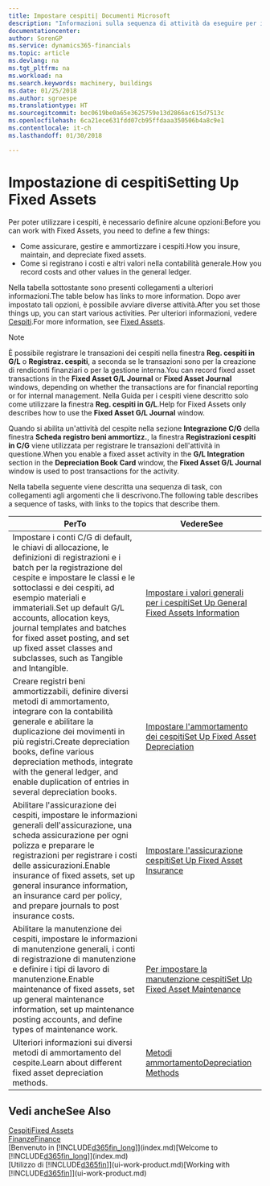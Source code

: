 ```yaml
---
title: Impostare cespiti| Documenti Microsoft
description: "Informazioni sulla sequenza di attività da eseguire per impostare i cespiti, ad esempio macchinari o edifici."
documentationcenter: 
author: SorenGP
ms.service: dynamics365-financials
ms.topic: article
ms.devlang: na
ms.tgt_pltfrm: na
ms.workload: na
ms.search.keywords: machinery, buildings
ms.date: 01/25/2018
ms.author: sgroespe
ms.translationtype: HT
ms.sourcegitcommit: bec0619be0a65e3625759e13d2866ac615d7513c
ms.openlocfilehash: 6ca21ece631fdd07cb95ffdaaa350506b4a8c9e1
ms.contentlocale: it-ch
ms.lasthandoff: 01/30/2018

---
```

# <a name="setting-up-fixed-assets"></a><span data-ttu-id="b12bb-103">Impostazione di cespiti</span><span class="sxs-lookup"><span data-stu-id="b12bb-103">Setting Up Fixed Assets</span></span>
<span data-ttu-id="b12bb-104">Per poter utilizzare i cespiti, è necessario definire alcune opzioni:</span><span class="sxs-lookup"><span data-stu-id="b12bb-104">Before you can work with Fixed Assets, you need to define a few things:</span></span>  

* <span data-ttu-id="b12bb-105">Come assicurare, gestire e ammortizzare i cespiti.</span><span class="sxs-lookup"><span data-stu-id="b12bb-105">How you insure, maintain, and depreciate fixed assets.</span></span>  
* <span data-ttu-id="b12bb-106">Come si registrano i costi e altri valori nella contabilità generale.</span><span class="sxs-lookup"><span data-stu-id="b12bb-106">How you record costs and other values in the general ledger.</span></span>  

<span data-ttu-id="b12bb-107">Nella tabella sottostante sono presenti collegamenti a ulteriori informazioni.</span><span class="sxs-lookup"><span data-stu-id="b12bb-107">The table below has links to more information.</span></span> <span data-ttu-id="b12bb-108">Dopo aver impostato tali opzioni, è possibile avviare diverse attività.</span><span class="sxs-lookup"><span data-stu-id="b12bb-108">After you set those things up, you can start various activities.</span></span> <span data-ttu-id="b12bb-109">Per ulteriori informazioni, vedere [Cespiti](fa-manage.md).</span><span class="sxs-lookup"><span data-stu-id="b12bb-109">For more information, see [Fixed Assets](fa-manage.md).</span></span>  

> [!NOTE]  
>   <span data-ttu-id="b12bb-110">È possibile registrare le transazioni dei cespiti nella finestra **Reg. cespiti in G/L** o **Registraz. cespiti**, a seconda se le transazioni sono per la creazione di rendiconti finanziari o per la gestione interna.</span><span class="sxs-lookup"><span data-stu-id="b12bb-110">You can record fixed asset transactions in the **Fixed Asset G/L Journal** or **Fixed Asset Journal** windows, depending on whether the transactions are for financial reporting or for internal management.</span></span> <span data-ttu-id="b12bb-111">Nella Guida per i cespiti viene descritto solo come utilizzare la finestra **Reg. cespiti in G/L**.</span><span class="sxs-lookup"><span data-stu-id="b12bb-111">Help for Fixed Assets only describes how to use the **Fixed Asset G/L Journal** window.</span></span>  

<span data-ttu-id="b12bb-112">Quando si abilita un'attività del cespite nella sezione **Integrazione C/G** della finestra **Scheda registro beni ammortizz.**, la finestra **Registrazioni cespiti in C/G** viene utilizzata per registrare le transazioni dell'attività in questione.</span><span class="sxs-lookup"><span data-stu-id="b12bb-112">When you enable a fixed asset activity in the **G/L Integration** section in the **Depreciation Book Card** window, the **Fixed Asset G/L Journal** window is used to post transactions for the activity.</span></span>

<span data-ttu-id="b12bb-113">Nella tabella seguente viene descritta una sequenza di task, con collegamenti agli argomenti che li descrivono.</span><span class="sxs-lookup"><span data-stu-id="b12bb-113">The following table describes a sequence of tasks, with links to the topics that describe them.</span></span>  

| <span data-ttu-id="b12bb-114">Per</span><span class="sxs-lookup"><span data-stu-id="b12bb-114">To</span></span> | <span data-ttu-id="b12bb-115">Vedere</span><span class="sxs-lookup"><span data-stu-id="b12bb-115">See</span></span> |
| --- | --- |
| <span data-ttu-id="b12bb-116">Impostare i conti C/G di default, le chiavi di allocazione, le definizioni di registrazioni e i batch per la registrazione del cespite e impostare le classi e le sottoclassi e dei cespiti, ad esempio materiali e immateriali.</span><span class="sxs-lookup"><span data-stu-id="b12bb-116">Set up default G/L accounts, allocation keys, journal templates and batches for fixed asset posting, and set up fixed asset classes and subclasses, such as Tangible and Intangible.</span></span> |[<span data-ttu-id="b12bb-117">Impostare i valori generali per i cespiti</span><span class="sxs-lookup"><span data-stu-id="b12bb-117">Set Up General Fixed Assets Information</span></span>](fa-how-setup-general.md) |
| <span data-ttu-id="b12bb-118">Creare registri beni ammortizzabili, definire diversi metodi di ammortamento, integrare con la contabilità generale e abilitare la duplicazione dei movimenti in più registri.</span><span class="sxs-lookup"><span data-stu-id="b12bb-118">Create depreciation books, define various depreciation methods, integrate with the general ledger, and enable duplication of entries in several depreciation books.</span></span> |[<span data-ttu-id="b12bb-119">Impostare l'ammortamento dei cespiti</span><span class="sxs-lookup"><span data-stu-id="b12bb-119">Set Up Fixed Asset Depreciation</span></span>](fa-how-setup-depreciation.md) |
| <span data-ttu-id="b12bb-120">Abilitare l'assicurazione dei cespiti, impostare le informazioni generali dell'assicurazione, una scheda assicurazione per ogni polizza e preparare le registrazioni per registrare i costi delle assicurazioni.</span><span class="sxs-lookup"><span data-stu-id="b12bb-120">Enable insurance of fixed assets, set up general insurance information, an insurance card per policy, and prepare journals to post insurance costs.</span></span> |[<span data-ttu-id="b12bb-121">Impostare l'assicurazione cespiti</span><span class="sxs-lookup"><span data-stu-id="b12bb-121">Set Up Fixed Asset Insurance</span></span>](fa-how-setup-insurance.md) |
| <span data-ttu-id="b12bb-122">Abilitare la manutenzione dei cespiti, impostare le informazioni di manutenzione generali, i conti di registrazione di manutenzione e definire i tipi di lavoro di manutenzione.</span><span class="sxs-lookup"><span data-stu-id="b12bb-122">Enable maintenance of fixed assets, set up general maintenance information, set up maintenance posting accounts, and define types of maintenance work.</span></span> |[<span data-ttu-id="b12bb-123">Per impostare la manutenzione cespiti</span><span class="sxs-lookup"><span data-stu-id="b12bb-123">Set Up Fixed Asset Maintenance</span></span>](fa-how-setup-maintenance.md) |
| <span data-ttu-id="b12bb-124">Ulteriori informazioni sui diversi metodi di ammortamento del cespite.</span><span class="sxs-lookup"><span data-stu-id="b12bb-124">Learn about different fixed asset depreciation methods.</span></span> |[<span data-ttu-id="b12bb-125">Metodi ammortamento</span><span class="sxs-lookup"><span data-stu-id="b12bb-125">Depreciation Methods</span></span>](fa-depreciation-methods.md) |

## <a name="see-also"></a><span data-ttu-id="b12bb-126">Vedi anche</span><span class="sxs-lookup"><span data-stu-id="b12bb-126">See Also</span></span>
[<span data-ttu-id="b12bb-127">Cespiti</span><span class="sxs-lookup"><span data-stu-id="b12bb-127">Fixed Assets</span></span>](fa-manage.md)  
[<span data-ttu-id="b12bb-128">Finanze</span><span class="sxs-lookup"><span data-stu-id="b12bb-128">Finance</span></span>](finance.md)  
<span data-ttu-id="b12bb-129">[Benvenuto in [!INCLUDE[d365fin_long](includes/d365fin_long_md.md)]](index.md)</span><span class="sxs-lookup"><span data-stu-id="b12bb-129">[Welcome to [!INCLUDE[d365fin_long](includes/d365fin_long_md.md)]](index.md)</span></span>  
<span data-ttu-id="b12bb-130">[Utilizzo di [!INCLUDE[d365fin](includes/d365fin_md.md)]](ui-work-product.md)</span><span class="sxs-lookup"><span data-stu-id="b12bb-130">[Working with [!INCLUDE[d365fin](includes/d365fin_md.md)]](ui-work-product.md)</span></span>

